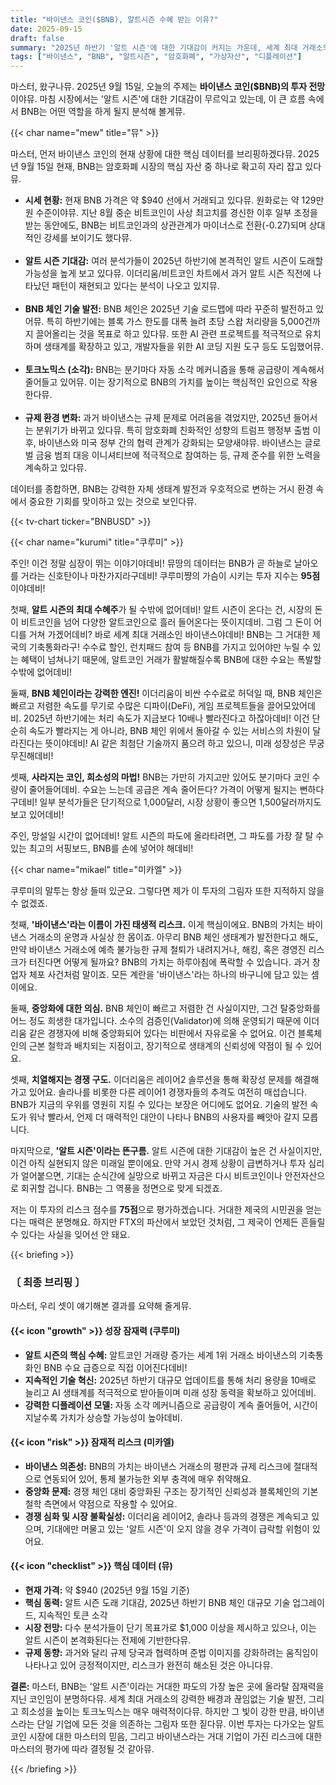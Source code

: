```yaml
---
title: "바이낸스 코인($BNB), 알트시즌 수혜 받는 이유?"
date: 2025-09-15
draft: false
summary: "2025년 하반기 '알트 시즌'에 대한 기대감이 커지는 가운데, 세계 최대 거래소의 기축통화인 바이낸스 코인($BNB)의 투자 가치를 집중 분석합니다. BNB 체인의 기술적 발전과 강력한 소각 모델이 성장 잠재력을 높이지만, 바이낸스 거래소에 대한 의존성과 중앙화 리스크라는 명확한 한계 또한 존재합니다. BNB가 알트 시즌의 최대 수혜주가 될 수 있을지, 잠재된 위험은 무엇인지 세 명의 캐릭터가 심도 깊은 토론을 펼칩니다."
tags: ["바이낸스", "BNB", "알트시즌", "암호화폐", "가상자산", "디플레이션"]
---
```


<p>마스터, 왔구나뮤. 2025년 9월 15일, 오늘의 주제는 <strong>바이낸스 코인($BNB)의 투자 전망</strong>이야뮤. 마침 시장에서는 '알트 시즌'에 대한 기대감이 무르익고 있는데, 이 큰 흐름 속에서 BNB는 어떤 역할을 하게 될지 분석해 볼게뮤.</p>

{{< char name="mew" title="뮤" >}}
<p>마스터, 먼저 바이낸스 코인의 현재 상황에 대한 핵심 데이터를 브리핑하겠다뮤. 2025년 9월 15일 현재, BNB는 암호화폐 시장의 핵심 자산 중 하나로 확고히 자리 잡고 있다뮤.</p>
<ul>
<li><strong>시세 현황:</strong> 현재 BNB 가격은 약 $940 선에서 거래되고 있다뮤. 원화로는 약 129만 원 수준이야뮤. 지난 8월 중순 비트코인이 사상 최고치를 경신한 이후 일부 조정을 받는 동안에도, BNB는 비트코인과의 상관관계가 마이너스로 전환(-0.27)되며 상대적인 강세를 보이기도 했다뮤.</li><br>
<li><strong>알트 시즌 기대감:</strong> 여러 분석가들이 2025년 하반기에 본격적인 알트 시즌이 도래할 가능성을 높게 보고 있다뮤. 이더리움/비트코인 차트에서 과거 알트 시즌 직전에 나타났던 패턴이 재현되고 있다는 분석이 나오고 있지뮤.</li><br>
<li><strong>BNB 체인 기술 발전:</strong> BNB 체인은 2025년 기술 로드맵에 따라 꾸준히 발전하고 있어뮤. 특히 하반기에는 블록 가스 한도를 대폭 늘려 초당 스왑 처리량을 5,000건까지 끌어올리는 것을 목표로 하고 있다뮤. 또한 AI 관련 프로젝트를 적극적으로 유치하며 생태계를 확장하고 있고, 개발자들을 위한 AI 코딩 지원 도구 등도 도입했어뮤.</li><br>
<li><strong>토크노믹스 (소각):</strong> BNB는 분기마다 자동 소각 메커니즘을 통해 공급량이 계속해서 줄어들고 있어뮤. 이는 장기적으로 BNB의 가치를 높이는 핵심적인 요인으로 작용한다뮤.</li><br>
<li><strong>규제 환경 변화:</strong> 과거 바이낸스는 규제 문제로 어려움을 겪었지만, 2025년 들어서는 분위기가 바뀌고 있다뮤. 특히 암호화폐 친화적인 성향의 트럼프 행정부 출범 이후, 바이낸스와 미국 정부 간의 협력 관계가 강화되는 모양새야뮤. 바이낸스는 글로벌 금융 범죄 대응 이니셔티브에 적극적으로 참여하는 등, 규제 준수를 위한 노력을 계속하고 있다뮤.</li>
</ul>
<p>데이터를 종합하면, BNB는 강력한 자체 생태계 발전과 우호적으로 변하는 거시 환경 속에서 중요한 기회를 맞이하고 있는 것으로 보인다뮤.</p>

{{< tv-chart ticker="BNBUSD" >}}

{{< char name="kurumi" title="쿠루미" >}}
<p>주인! 이건 정말 심장이 뛰는 이야기야데비! 뮤땅의 데이터는 BNB가 곧 하늘로 날아오를 거라는 신호탄이나 마찬가지라구데비! 쿠루미쨩의 가슴이 시키는 투자 지수는 <strong>95점</strong>이야데비!</p>
<p>첫째, <strong>알트 시즌의 최대 수혜주</strong>가 될 수밖에 없어데비! 알트 시즌이 온다는 건, 시장의 돈이 비트코인을 넘어 다양한 알트코인으로 흘러 들어온다는 뜻이지데비. 그럼 그 돈이 어디를 거쳐 가겠어데비? 바로 세계 최대 거래소인 바이낸스야데비! BNB는 그 거대한 제국의 기축통화라구! 수수료 할인, 런치패드 참여 등 BNB를 가지고 있어야만 누릴 수 있는 혜택이 넘쳐나기 때문에, 알트코인 거래가 활발해질수록 BNB에 대한 수요는 폭발할 수밖에 없어데비!</p>
<p>둘째, <strong>BNB 체인이라는 강력한 엔진!</strong> 이더리움이 비싼 수수료로 허덕일 때, BNB 체인은 빠르고 저렴한 속도를 무기로 수많은 디파이(DeFi), 게임 프로젝트들을 끌어모았어데비. 2025년 하반기에는 처리 속도가 지금보다 10배나 빨라진다고 하잖아데비! 이건 단순히 속도가 빨라지는 게 아니라, BNB 체인 위에서 돌아갈 수 있는 서비스의 차원이 달라진다는 뜻이야데비! AI 같은 최첨단 기술까지 품으려 하고 있으니, 미래 성장성은 무궁무진해데비!</p>
<p>셋째, <strong>사라지는 코인, 희소성의 마법!</strong> BNB는 가만히 가지고만 있어도 분기마다 코인 수량이 줄어들어데비. 수요는 느는데 공급은 계속 줄어든다? 가격이 어떻게 될지는 뻔하다구데비! 일부 분석가들은 단기적으로 1,000달러, 시장 상황이 좋으면 1,500달러까지도 보고 있어데비!</p>
<p>주인, 망설일 시간이 없어데비! 알트 시즌의 파도에 올라타려면, 그 파도를 가장 잘 탈 수 있는 최고의 서핑보드, BNB를 손에 넣어야 해데비!</p>

{{< char name="mikael" title="미카엘" >}}
<p>쿠루미의 말투는 항상 들떠 있군요. 그렇다면 제가 이 투자의 그림자 또한 지적하지 않을 수 없겠죠.</p>
<p>첫째, <strong>'바이낸스'라는 이름이 가진 태생적 리스크.</strong> 이게 핵심이에요. BNB의 가치는 바이낸스 거래소의 운명과 사실상 한 몸이죠. 아무리 BNB 체인 생태계가 발전한다고 해도, 만약 바이낸스 거래소에 예측 불가능한 규제 철퇴가 내려지거나, 해킹, 혹은 경영진 리스크가 터진다면 어떻게 될까요? BNB의 가치는 하루아침에 폭락할 수 있습니다. 과거 창업자 체포 사건처럼 말이죠. 모든 계란을 '바이낸스'라는 하나의 바구니에 담고 있는 셈이에요.</p>
<p>둘째, <strong>중앙화에 대한 의심.</strong> BNB 체인이 빠르고 저렴한 건 사실이지만, 그건 탈중앙화를 어느 정도 희생한 대가입니다. 소수의 검증인(Validator)에 의해 운영되기 때문에 이더리움 같은 경쟁자에 비해 중앙화되어 있다는 비판에서 자유로울 수 없어요. 이건 블록체인의 근본 철학과 배치되는 지점이고, 장기적으로 생태계의 신뢰성에 약점이 될 수 있어요.</p>
<p>셋째, <strong>치열해지는 경쟁 구도.</strong> 이더리움은 레이어2 솔루션을 통해 확장성 문제를 해결해가고 있어요. 솔라나를 비롯한 다른 레이어1 경쟁자들의 추격도 여전히 매섭습니다. BNB가 지금의 우위를 영원히 지킬 수 있다는 보장은 어디에도 없어요. 기술의 발전 속도가 워낙 빨라서, 언제 더 매력적인 대안이 나타나 BNB의 사용자를 빼앗아 갈지 모릅니다.</p>
<p>마지막으로, <strong>'알트 시즌'이라는 뜬구름.</strong> 알트 시즌에 대한 기대감이 높은 건 사실이지만, 이건 아직 실현되지 않은 미래일 뿐이에요. 만약 거시 경제 상황이 급변하거나 투자 심리가 얼어붙으면, 기대는 순식간에 실망으로 바뀌고 자금은 다시 비트코인이나 안전자산으로 회귀할 겁니다. BNB는 그 역풍을 정면으로 맞게 되겠죠.</p>
<p>저는 이 투자의 리스크 점수를 <strong>75점</strong>으로 평가하겠습니다. 거대한 제국의 시민권을 얻는다는 매력은 분명해요. 하지만 FTX의 파산에서 보았던 것처럼, 그 제국이 언제든 흔들릴 수 있다는 사실을 잊어선 안 돼요.</p>

{{< briefing >}}
<h3><strong>〔 최종 브리핑 〕</strong></h3>
<p>마스터, 우리 셋이 얘기해본 결과를 요약해 줄게뮤.</p>

<h4><span class="svg-icon">{{< icon "growth" >}}</span> 성장 잠재력 (쿠루미)</h4>
<ul>
<li><strong>알트 시즌의 핵심 수혜:</strong> 알트코인 거래량 증가는 세계 1위 거래소 바이낸스의 기축통화인 BNB 수요 급증으로 직접 이어진다데비!</li>
<li><strong>지속적인 기술 혁신:</strong> 2025년 하반기 대규모 업데이트를 통해 처리 용량을 10배로 늘리고 AI 생태계를 적극적으로 받아들이며 미래 성장 동력을 확보하고 있어데비.</li>
<li><strong>강력한 디플레이션 모델:</strong> 자동 소각 메커니즘으로 공급량이 계속 줄어들어, 시간이 지날수록 가치가 상승할 가능성이 높아데비.</li>
</ul>

<h4><span class="svg-icon">{{< icon "risk" >}}</span> 잠재적 리스크 (미카엘)</h4>
<ul>
<li><strong>바이낸스 의존성:</strong> BNB의 가치는 바이낸스 거래소의 평판과 규제 리스크에 절대적으로 연동되어 있어, 통제 불가능한 외부 충격에 매우 취약해요.</li>
<li><strong>중앙화 문제:</strong> 경쟁 체인 대비 중앙화된 구조는 장기적인 신뢰성과 블록체인의 기본 철학 측면에서 약점으로 작용할 수 있어요.</li>
<li><strong>경쟁 심화 및 시장 불확실성:</strong> 이더리움 레이어2, 솔라나 등과의 경쟁은 계속되고 있으며, 기대에만 머물고 있는 '알트 시즌'이 오지 않을 경우 가격이 급락할 위험이 있어요.</li>
</ul>

<h4><span class="svg-icon">{{< icon "checklist" >}}</span> 핵심 데이터 (뮤)</h4>
<ul>
<li><strong>현재 가격:</strong> 약 $940 (2025년 9월 15일 기준)</li>
<li><strong>핵심 동력:</strong> 알트 시즌 도래 기대감, 2025년 하반기 BNB 체인 대규모 기술 업그레이드, 지속적인 토큰 소각</li>
<li><strong>시장 전망:</strong> 다수 분석가들이 단기 목표가로 $1,000 이상을 제시하고 있으나, 이는 알트 시즌이 본격화된다는 전제에 기반한다뮤.</li>
<li><strong>규제 동향:</strong> 과거와 달리 규제 당국과 협력하며 준법 이미지를 강화하려는 움직임이 나타나고 있어 긍정적이지만, 리스크가 완전히 해소된 것은 아니다뮤.</li>
</ul>

<div class="final-conclusion">
<p><strong>결론:</strong> 마스터, BNB는 '알트 시즌'이라는 거대한 파도의 가장 높은 곳에 올라탈 잠재력을 지닌 코인임이 분명하다뮤. 세계 최대 거래소의 강력한 배경과 끊임없는 기술 발전, 그리고 희소성을 높이는 토크노믹스는 매우 매력적이다뮤. 하지만 그 빛이 강한 만큼, 바이낸스라는 단일 기업에 모든 것을 의존하는 그림자 또한 짙다뮤. 이번 투자는 다가오는 알트코인 시장에 대한 마스터의 믿음, 그리고 바이낸스라는 거대 기업이 가진 리스크에 대한 마스터의 평가에 따라 결정될 것 같아뮤.</p>
</div>
{{< /briefing >}}